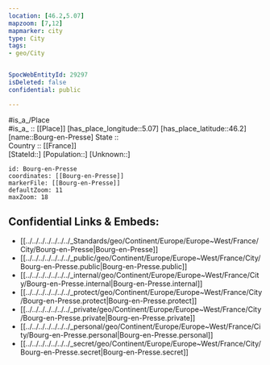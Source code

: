 ```yaml
---
location: [46.2,5.07] 
mapzoom: [7,12] 
mapmarker: city 
type: City
tags:
- geo/City


SpocWebEntityId: 29297
isDeleted: false
confidential: public

---
```

#is_a_/Place  
#is_a_ :: [[Place]] 
[has_place_longitude::5.07] 
[has_place_latitude::46.2] 
[name::Bourg-en-Presse] 
State ::  
Country :: [[France]]  
[StateId::] 
[Population::] 
[Unknown::] 


```leaflet
id: Bourg-en-Presse
coordinates: [[Bourg-en-Presse]] 
markerFile: [[Bourg-en-Presse]] 
defaultZoom: 11 
maxZoom: 18
```


## Confidential Links & Embeds: 
- [[../../../../../../../_Standards/geo/Continent/Europe/Europe~West/France/City/Bourg-en-Presse|Bourg-en-Presse]] 
- [[../../../../../../../_public/geo/Continent/Europe/Europe~West/France/City/Bourg-en-Presse.public|Bourg-en-Presse.public]] 
- [[../../../../../../../_internal/geo/Continent/Europe/Europe~West/France/City/Bourg-en-Presse.internal|Bourg-en-Presse.internal]] 
- [[../../../../../../../_protect/geo/Continent/Europe/Europe~West/France/City/Bourg-en-Presse.protect|Bourg-en-Presse.protect]] 
- [[../../../../../../../_private/geo/Continent/Europe/Europe~West/France/City/Bourg-en-Presse.private|Bourg-en-Presse.private]] 
- [[../../../../../../../_personal/geo/Continent/Europe/Europe~West/France/City/Bourg-en-Presse.personal|Bourg-en-Presse.personal]] 
- [[../../../../../../../_secret/geo/Continent/Europe/Europe~West/France/City/Bourg-en-Presse.secret|Bourg-en-Presse.secret]] 
